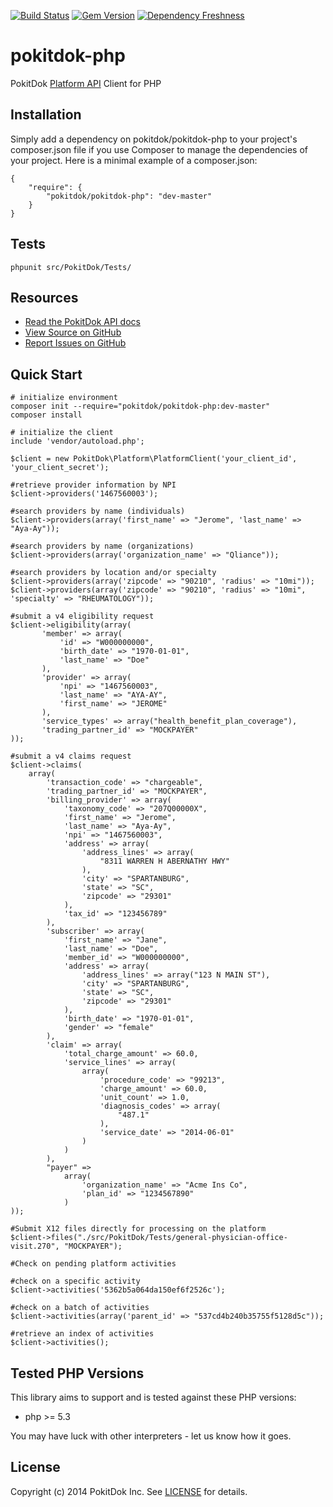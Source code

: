[![Build Status](https://travis-ci.org/pokitdok/pokitdok-php.svg?branch=master)](https://travis-ci.org/pokitdok/pokitdok-php)
[![Gem Version](https://badge.fury.io/rb/pokitdok-php.svg)](http://badge.fury.io/rb/pokitdok-php)
[![Dependency Freshness](https://www.versioneye.com/user/projects/538e498b46c4739edd0000ee/badge.svg)](https://www.versioneye.com/user/projects/538e498b46c4739edd0000ee)

pokitdok-php
=============

PokitDok [Platform API][apidocs] Client for PHP

## Installation
Simply add a dependency on pokitdok/pokitdok-php to your project's composer.json file if you use Composer to manage the dependencies of your project. Here is a minimal example of a composer.json:

    {
        "require": {
            "pokitdok/pokitdok-php": "dev-master"
        }
    }

## Tests
    phpunit src/PokitDok/Tests/

## Resources
* [Read the PokitDok API docs][apidocs]
* [View Source on GitHub][code]
* [Report Issues on GitHub][issues]

[apidocs]: https://platform.pokitdok.com/dashboard#/documentation
[code]: https://github.com/PokitDok/pokitdok-php
[issues]: https://github.com/PokitDok/pokitdok-php/issues

## Quick Start

    # initialize environment
    composer init --require="pokitdok/pokitdok-php:dev-master"
    composer install

    # initialize the client
    include 'vendor/autoload.php';

    $client = new PokitDok\Platform\PlatformClient('your_client_id', 'your_client_secret');

    #retrieve provider information by NPI
    $client->providers('1467560003');

    #search providers by name (individuals)
    $client->providers(array('first_name' => "Jerome", 'last_name' => "Aya-Ay"));

    #search providers by name (organizations)
    $client->providers(array('organization_name' => "Qliance"));

    #search providers by location and/or specialty
    $client->providers(array('zipcode' => "90210", 'radius' => "10mi"));
    $client->providers(array('zipcode' => "90210", 'radius' => "10mi", 'specialty' => "RHEUMATOLOGY"));

    #submit a v4 eligibility request
    $client->eligibility(array(
           'member' => array(
               'id' => "W000000000",
               'birth_date' => "1970-01-01",
               'last_name' => "Doe"
           ),
           'provider' => array(
               'npi' => "1467560003",
               'last_name' => "AYA-AY",
               'first_name' => "JEROME"
           ),
           'service_types' => array("health_benefit_plan_coverage"),
           'trading_partner_id' => "MOCKPAYER"
    ));

    #submit a v4 claims request
    $client->claims(
        array(
            'transaction_code' => "chargeable",
            'trading_partner_id' => "MOCKPAYER",
            'billing_provider' => array(
                'taxonomy_code' => "207Q00000X",
                'first_name' => "Jerome",
                'last_name' => "Aya-Ay",
                'npi' => "1467560003",
                'address' => array(
                    'address_lines' => array(
                        "8311 WARREN H ABERNATHY HWY"
                    ),
                    'city' => "SPARTANBURG",
                    'state' => "SC",
                    'zipcode' => "29301"
                ),
                'tax_id' => "123456789"
            ),
            'subscriber' => array(
                'first_name' => "Jane",
                'last_name' => "Doe",
                'member_id' => "W000000000",
                'address' => array(
                    'address_lines' => array("123 N MAIN ST"),
                    'city' => "SPARTANBURG",
                    'state' => "SC",
                    'zipcode' => "29301"
                ),
                'birth_date' => "1970-01-01",
                'gender' => "female"
            ),
            'claim' => array(
                'total_charge_amount' => 60.0,
                'service_lines' => array(
                    array(
                        'procedure_code' => "99213",
                        'charge_amount' => 60.0,
                        'unit_count' => 1.0,
                        'diagnosis_codes' => array(
                            "487.1"
                        ),
                        'service_date' => "2014-06-01"
                    )
                )
            ),
            "payer" =>
                array(
                    'organization_name' => "Acme Ins Co",
                    'plan_id' => "1234567890"
                )
    ));

    #Submit X12 files directly for processing on the platform
    $client->files("./src/PokitDok/Tests/general-physician-office-visit.270", "MOCKPAYER");

    #Check on pending platform activities

    #check on a specific activity
    $client->activities('5362b5a064da150ef6f2526c');

    #check on a batch of activities
    $client->activities(array('parent_id' => "537cd4b240b35755f5128d5c"));

    #retrieve an index of activities
    $client->activities();


## Tested PHP Versions
This library aims to support and is tested against these PHP versions:

* php >= 5.3

You may have luck with other interpreters - let us know how it goes.

## License
Copyright (c) 2014 PokitDok Inc. See [LICENSE][] for details.

[license]: LICENSE.txt


